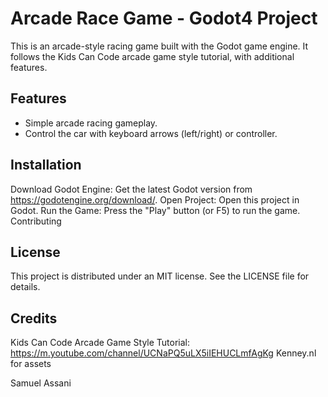 # Arcade Race Game - Godot4 Project
This is an arcade-style racing game built with the Godot game engine. It follows the Kids Can Code arcade game style tutorial, with additional features.

## Features
- Simple arcade racing gameplay.
- Control the car with keyboard arrows (left/right) or controller.

## Installation
Download Godot Engine: Get the latest Godot version from https://godotengine.org/download/.
Open Project: Open this project in Godot.
Run the Game: Press the "Play" button (or F5) to run the game.
Contributing


## License
This project is distributed under an MIT license. See the LICENSE file for details.

## Credits
Kids Can Code Arcade Game Style Tutorial: https://m.youtube.com/channel/UCNaPQ5uLX5iIEHUCLmfAgKg
Kenney.nl for assets

Samuel Assani
